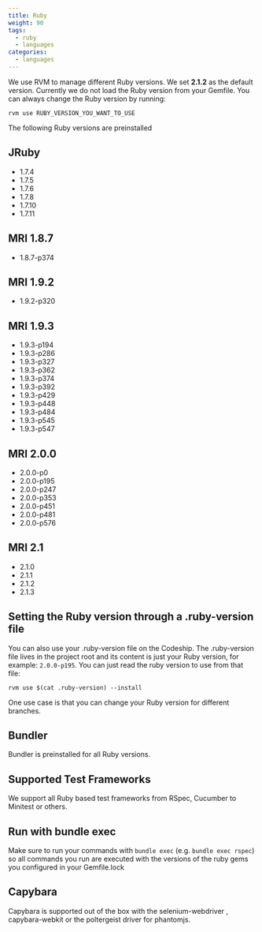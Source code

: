 ```yaml
---
title: Ruby
weight: 90
tags:
  - ruby
  - languages
categories:
  - languages
---
```

We use RVM to manage different Ruby versions. We set <strong>2.1.2</strong> as the default version. Currently we do not load the Ruby version from your Gemfile. You can always change the Ruby version by running:

~~~shell
rvm use RUBY_VERSION_YOU_WANT_TO_USE
~~~

The following Ruby versions are preinstalled

## JRuby
* 1.7.4
* 1.7.5
* 1.7.6
* 1.7.8
* 1.7.10
* 1.7.11

## MRI 1.8.7
* 1.8.7-p374

## MRI 1.9.2
* 1.9.2-p320

## MRI 1.9.3
* 1.9.3-p194
* 1.9.3-p286
* 1.9.3-p327
* 1.9.3-p362
* 1.9.3-p374
* 1.9.3-p392
* 1.9.3-p429
* 1.9.3-p448
* 1.9.3-p484
* 1.9.3-p545
* 1.9.3-p547

## MRI 2.0.0
* 2.0.0-p0
* 2.0.0-p195
* 2.0.0-p247
* 2.0.0-p353
* 2.0.0-p451
* 2.0.0-p481
* 2.0.0-p576

## MRI 2.1
* 2.1.0
* 2.1.1
* 2.1.2
* 2.1.3

## Setting the Ruby version through a .ruby-version file
You can also use your .ruby-version file on the Codeship. The .ruby-version file lives in the project root and its content is just your Ruby version, for example: ```2.0.0-p195```. You can just read the ruby version to use from that file:

~~~shell
rvm use $(cat .ruby-version) --install
~~~

One use case is that you can change your Ruby version for different branches.

## Bundler
Bundler is preinstalled for all Ruby versions.

## Supported Test Frameworks
We support all Ruby based test frameworks from RSpec, Cucumber to Minitest or others.

## Run with bundle exec
Make sure to run your commands with ```bundle exec``` (e.g. ```bundle exec rspec```) so all commands you run are executed with the versions of the ruby gems you configured in your Gemfile.lock

## Capybara
Capybara is supported out of the box with the selenium-webdriver , capybara-webkit or the poltergeist driver for phantomjs.
